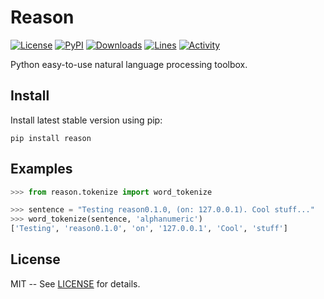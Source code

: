 # Reason

[![License](https://img.shields.io/pypi/l/reason.svg)](https://github.com/alisoltanirad/Reason/blob/main/LICENSE)
[![PyPI](https://img.shields.io/pypi/v/reason.svg)](https://pypi.org/project/reason/)
[![Downloads](https://img.shields.io/pypi/dw/reason)](https://pypi.org/project/reason/)
[![Lines](https://img.shields.io/tokei/lines/github/alisoltanirad/reason)](https://github.com/alisoltanirad/Reason/)
[![Activity](https://img.shields.io/github/last-commit/alisoltanirad/reason)](https://github.com/alisoltanirad/Reason/)

Python easy-to-use natural language processing toolbox.

## Install

Install latest stable version using pip:
```
pip install reason
```

## Examples

```python
>>> from reason.tokenize import word_tokenize

>>> sentence = "Testing reason0.1.0, (on: 127.0.0.1). Cool stuff..."
>>> word_tokenize(sentence, 'alphanumeric')
['Testing', 'reason0.1.0', 'on', '127.0.0.1', 'Cool', 'stuff']
```

## License

MIT -- See [LICENSE](https://github.com/alisoltanirad/Reason/blob/main/LICENSE) 
for details.
